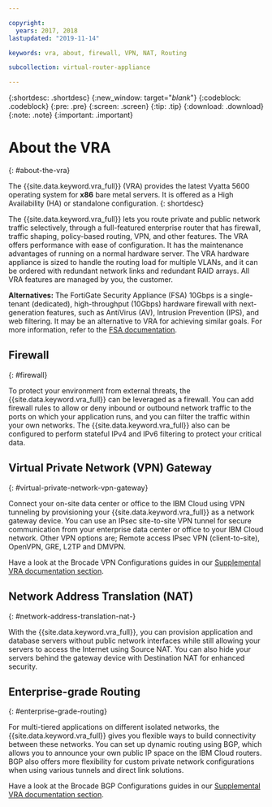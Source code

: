 ```yaml
---

copyright:
  years: 2017, 2018
lastupdated: "2019-11-14"

keywords: vra, about, firewall, VPN, NAT, Routing

subcollection: virtual-router-appliance

---
```


{:shortdesc: .shortdesc}
{:new_window: target="_blank_"}
{:codeblock: .codeblock}
{:pre: .pre}
{:screen: .screen}
{:tip: .tip}
{:download: .download}
{:note: .note}
{:important: .important}

# About the VRA
{: #about-the-vra}

The {{site.data.keyword.vra_full}} (VRA) provides the latest Vyatta 5600 operating system for **x86** bare metal servers. It is offered as a High Availability (HA) or standalone configuration.
{: shortdesc}

The {{site.data.keyword.vra_full}} lets you route private and public network traffic selectively, through a full-featured enterprise router that has firewall, traffic shaping, policy-based routing, VPN, and other features. The VRA offers performance with ease of configuration. It has the maintenance advantages of running on a normal hardware server. The VRA hardware appliance is sized to handle the routing load for multiple VLANs, and it can be ordered with redundant network links and redundant RAID arrays. All VRA features are managed by you, the customer.

**Alternatives:** The FortiGate Security Appliance (FSA) 10Gbps is a single-tenant (dedicated), high-throughput (10Gbps) hardware firewall with next-generation features, such as AntiVirus (AV), Intrusion Prevention (IPS), and web filtering. It may be an alternative to VRA for achieving similar goals. For more information, refer to the [FSA documentation](/docs/fortigate-10g?topic=fortigate-10g-getting-started).

## Firewall
{: #firewall}

To protect your environment from external threats, the {{site.data.keyword.vra_full}} can be leveraged as a firewall. You can add firewall rules to allow or deny inbound or outbound network traffic to the ports on which your application runs, and you can filter the traffic within your own networks. The {{site.data.keyword.vra_full}} also can be configured to perform stateful IPv4 and IPv6 filtering to protect your critical data.

## Virtual Private Network (VPN) Gateway
{: #virtual-private-network-vpn-gateway}

Connect your on-site data center or office to the IBM Cloud using VPN tunneling by provisioning your {{site.data.keyword.vra_full}} as a network gateway device. You can use an IPsec site-to-site VPN tunnel for secure communication from your enterprise data center or office to your IBM Cloud network. Other VPN options are; Remote access IPsec VPN (client-to-site), OpenVPN, GRE, L2TP and DMVPN.

Have a look at the Brocade VPN Configurations guides in our [Supplemental VRA documentation section](/docs/virtual-router-appliance?topic=virtual-router-appliance-supplemental-vra-documentation).

## Network Address Translation (NAT)
{: #network-address-translation-nat-}

With the {{site.data.keyword.vra_full}}, you can provision application and database servers without public network interfaces while still allowing your servers to access the Internet using Source NAT. You can also hide your servers behind the gateway device with Destination NAT for enhanced security.

## Enterprise-grade Routing
{: #enterprise-grade-routing}

For multi-tiered applications on different isolated networks, the {{site.data.keyword.vra_full}} gives you flexible ways to build connectivity between these networks. You can set up dynamic routing using BGP, which allows you to announce your own public IP space on the IBM Cloud routers. BGP also offers more flexibility for custom private network configurations when using various tunnels and direct link solutions.

Have a look at the Brocade BGP Configurations guides in our [Supplemental VRA documentation section](/docs/virtual-router-appliance?topic=virtual-router-appliance-supplemental-vra-documentation).
